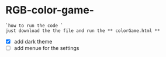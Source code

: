 # RGB-color-game-
```
`how to run the code `  
just download the the file and run the ** colorGame.html **
```

- [x] add dark theme 
- [ ] add menue for the settings 
